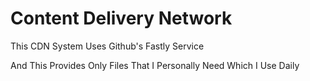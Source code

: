 # Content Delivery Network

This CDN System Uses Github's Fastly Service 

And This Provides Only Files That I Personally Need Which I Use Daily
